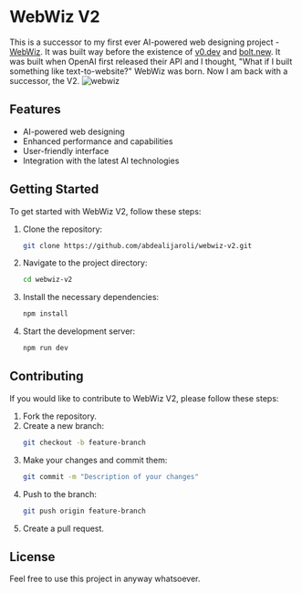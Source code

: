 # WebWiz V2

This is a successor to my first ever AI-powered web designing project - [WebWiz](https://github.com/abdealijaroli/webwiz). It was built way before the existence of [v0.dev](https://v0.dev) and [bolt.new](https://bolt.new). It was built when OpenAI first released their API and I thought, "What if I built something like text-to-website?" WebWiz was born. Now I am back with a successor, the V2.
![webwiz](https://github.com/user-attachments/assets/12dd2f51-899d-4d20-9707-f8ea0fe2e211)


## Features

- AI-powered web designing
- Enhanced performance and capabilities
- User-friendly interface
- Integration with the latest AI technologies

## Getting Started

To get started with WebWiz V2, follow these steps:

1. Clone the repository:
    ```sh
    git clone https://github.com/abdealijaroli/webwiz-v2.git
    ```
2. Navigate to the project directory:
    ```sh
    cd webwiz-v2
    ```
3. Install the necessary dependencies:
    ```sh
    npm install
    ```
4. Start the development server:
    ```sh
    npm run dev
    ```

## Contributing

If you would like to contribute to WebWiz V2, please follow these steps:

1. Fork the repository.
2. Create a new branch:
    ```sh
    git checkout -b feature-branch
    ```
3. Make your changes and commit them:
    ```sh
    git commit -m "Description of your changes"
    ```
4. Push to the branch:
    ```sh
    git push origin feature-branch
    ```
5. Create a pull request.

## License

Feel free to use this project in anyway whatsoever.

